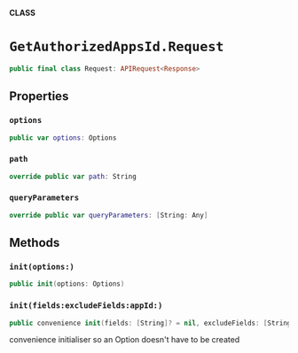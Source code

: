 **CLASS**

# `GetAuthorizedAppsId.Request`

```swift
public final class Request: APIRequest<Response>
```

## Properties
### `options`

```swift
public var options: Options
```

### `path`

```swift
override public var path: String
```

### `queryParameters`

```swift
override public var queryParameters: [String: Any]
```

## Methods
### `init(options:)`

```swift
public init(options: Options)
```

### `init(fields:excludeFields:appId:)`

```swift
public convenience init(fields: [String]? = nil, excludeFields: [String]? = nil, appId: String)
```

convenience initialiser so an Option doesn't have to be created
